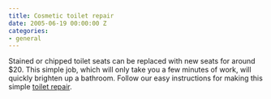 ```yaml
---
title: Cosmetic toilet repair
date: 2005-06-19 00:00:00 Z
categories:
- general
---
```


Stained or chipped toilet seats can be replaced with new seats for around $20. This simple job, which will only take you a few minutes of work, will quickly brighten up a bathroom. Follow our easy instructions for making this simple [toilet repair](http://fixatoilet.com/repair/toiletseat.html).
